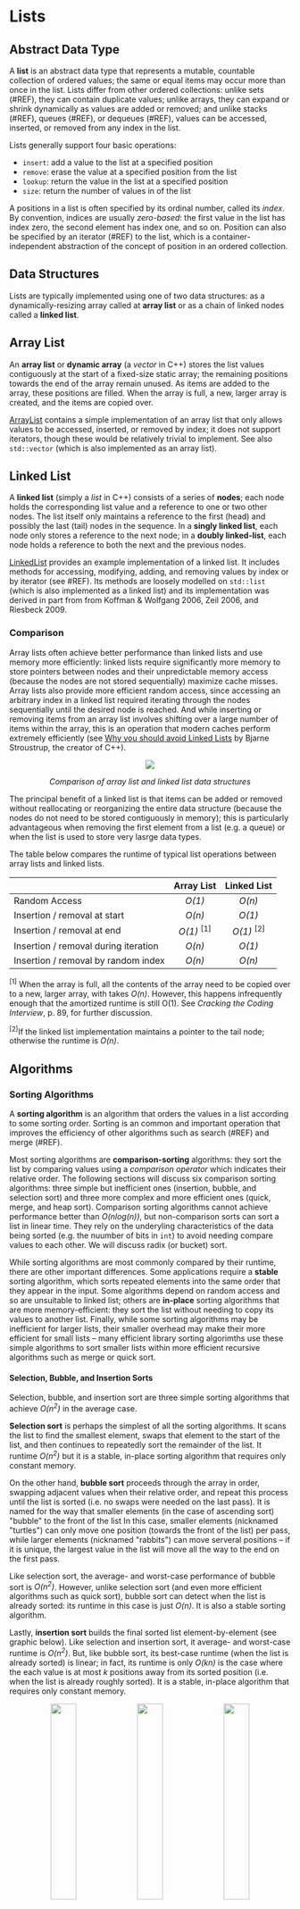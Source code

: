 # Lists

## Abstract Data Type

A **list** is an abstract data type that represents a mutable, countable collection of ordered values; the same or equal items may occur more than once in the list. Lists differ from other ordered collections: unlike sets (#REF), they can contain duplicate values; unlike arrays, they can expand or shrink dynamically as values are added or removed; and unlike stacks (#REF), queues (#REF), or dequeues (#REF), values can be accessed, inserted, or removed from any index in the list.

Lists generally support four basic operations:
* `insert`: add a value to the list at a specified position
* `remove`: erase the value at a specified position from the list
* `lookup`: return the value in the list at a specified position
* `size`: return the number of values in of the list

A positions in a list is often specified by its ordinal number, called its _index_. By convention, indices are usually _zero-based_: the first value in the list has index zero, the second element has index one, and so on. Position can also be specified by an iterator (#REF) to the list, which is a container-independent abstraction of the concept of position in an ordered collection.

## Data Structures

Lists are typically implemented using one of two data structures: as a dynamically-resizing array called at **array list** or as a chain of linked nodes called a **linked list**.

## Array List

An **array list** or **dynamic array** (a *vector* in C++) stores the list values contiguously at the start of a fixed-size static array; the remaining positions towards the end of the array remain unused. As items are added to the array, these positions are filled. When the array is full, a new, larger array is created, and the items are copied over. 

[ArrayList](#REF) contains a simple implementation of an array list that only allows values to be accessed, inserted, or removed by index; it does not support iterators, though these would be relatively trivial to implement. See also `std::vector` (which is also implemented as an array list).

## Linked List

A **linked list** (simply a *list* in C++) consists of a series of **nodes**; each node holds the corresponding list value and a reference to one or two other nodes. The list itself only maintains a reference to the first (head) and possibly the last (tail) nodes in the sequence. In a **singly linked list**, each node only stores a reference to the next node; in a **doubly linked-list**, each node holds a reference to both the next and the previous nodes.

[LinkedList](#REF) provides an example implementation of a linked list. It includes methods for accessing, modifying, adding, and removing values by index or by iterator (see #REF). Its methods are loosely modelled on `std::list` (which is also implemented as a linked list) and its implementation was derived in part from from Koffman & Wolfgang 2006, Zeil 2006, and Riesbeck 2009.

### Comparison

Array lists often achieve better performance than linked lists and use memory more efficiently: linked lists require significantly more memory to store pointers between nodes and their unpredictable memory access (because the nodes are not stored sequentially) maximize cache misses. Array lists also provide more efficient random access, since accessing an arbitrary index in a linked list required iterating through the nodes sequentially until the desired node is reached. And while inserting or removing items from an array list involves shifting over a large number of items within the array, this is an operation that modern caches perform extremely efficiently (see [Why you should avoid Linked Lists](https://www.youtube.com/watch?v=YQs6IC-vgmo) by Bjarne Stroustrup, the creator of C++).

<p align="center">
    <img src="https://s3-us-west-2.amazonaws.com/ib-assessment-tests/problem_images/array-vs-ll.png">
</p>
<p align="center">
    <em>Comparison of array list and linked list data structures</em>
</p>

The principal benefit of a linked list is that items can be added or removed without reallocating or reorganizing the entire data structure (because the nodes do not need to be stored contiguously in memory); this is particularly advantageous when removing the first element from a list (e.g. a queue) or when the list is used to store very lasrge data types.

The table below compares the runtime of typical list operations between array lists and linked lists.

|                                               | Array List            | Linked List                   |
|:----------------------------------------------|:---------------------:|:-----------------------------:|
| Random Access                                 | _O(1)_                | _O(n)_                        |
| Insertion / removal at start                  | _O(n)_                | _O(1)_                        |
| Insertion / removal at end                    | _O(1)_ <sup>[1]</sup> | _O(1)_ <sup>[2]</sup>         |
| Insertion / removal during iteration          | _O(n)_                | _O(1)_                        |
| Insertion / removal by random index                  | _O(n)_                | _O(n)_                        |

<sup>[1]</sup> When the array is full, all the contents of the array need to be copied over to a new, larger array, with takes _O(n)_. However, this happens infrequently enough that the amortized runtime is still O(1). See *Cracking the Coding Interview*, p. 89, for further discussion.

<sup>[2]</sup>If the linked list implementation maintains a pointer to the tail node; otherwise the runtime is _O(n)_.

## Algorithms

### Sorting Algorithms

A **sorting algorithm** is an algorithm that orders the values in a list according to some sorting order. Sorting is an common and important operation that improves the efficiency of other algorithms such as search (#REF) and merge (#REF).

Most sorting algorithms are **comparison-sorting** algorithms: they sort the list by comparing values using a _comparison operator_ which indicates their relative order. The following sections will discuss six comparison sorting algorithms: three simple but inefficient ones (insertion, bubble, and selection sort) and three more complex and more efficient ones (quick, merge, and heap sort). Comparison sorting algorithms cannot achieve performance better than _O(nlog(n))_, but non-comparison sorts can sort a list in linear time. They rely on the underyling characteristics of the data being sorted (e.g. the nuumber of bits in `int`) to avoid needing compare values to each other. We will discuss radix (or bucket) sort.

While sorting algorithms are most commonly compared by their runtime, there are other important differences. Some applications require a **stable** sorting algorithm, which sorts repeated elements into the same order that they appear in the input. Some algorithms depend on random access and so are unsuitable to linked list; others are **in-place** sorting algorithms that are more memory-efficient: they sort the list without needing to copy its values to another list. Finally, while some sorting algorithms may be inefficient for larger lists, their smaller overhead may make their more efficient for small lists – many efficient library sorting algorimths use these simple algorithms to sort smaller lists within more efficient recursive algorithms such as merge or quick sort.

#### Selection, Bubble, and Insertion Sorts

Selection, bubble, and insertion sort are three simple sorting algorithms that achieve _O(n<sup>2</sup>)_ in the average case.

**Selection sort** is perhaps the simplest of all the sorting algorithms. It scans the list to find the smallest element, swaps that element to the start of the list, and then continues to repeatedly sort the remainder of the list. It runtime _O(n<sup>2</sup>)_ but it is a stable, in-place sorting algorithm that requires only constant memory. 

On the other hand, **bubble sort** proceeds through the array in order, swapping adjacent values when their relative order, and repeat this process until the list is sorted (i.e. no swaps were needed on the last pass). It is named for the way that smaller elements (in the case of ascending sort) "bubble" to the front of the list In this case, smaller elements (nicknamed "turtles") can only move one position (towards the front of the list) per pass, while larger elements (nicknamed "rabbits") can move serveral positions – if it is unique, the largest value in the list will move all the way to the end on the first pass. 

Like selection sort, the average- and worst-case performance of bubble sort is _O(n<sup>2</sup>)_. However, unlike selection sort (and even more efficient algorithms such as quick sort), bubble sort can detect when the list is already sorted: its runtime in this case is just _O(n)_. It is also a stable sorting algorithm.

Lastly, **insertion sort** builds the final sorted list element-by-element (see graphic below). Like selection and insertion sort, it average- and worst-case runtime is _O(n<sup>2</sup>)_. But, like bubble sort, its best-case runtime (when the list is already sorted) is linear; in fact, its runtime is only _O(kn)_ is the case where the each value is at most _k_ positions away from its sorted position (i.e. when the list is already roughly sorted). It is a stable, in-place algorithm that requires only constant memory.

<p align="center">
    <img src="https://www.codeproject.com/KB/recipes/SortVisualization/Selection_Sort.gif" width="30%">
    <img src="https://www.codeproject.com/KB/recipes/SortVisualization/Bubble_Sort.gif" width="30%">
    <img src="https://www.codeproject.com/KB/recipes/SortVisualization/Insertion_Sort.gif" width="30%">
</p>

<p align="center">
    <em>Illustration of selection sort (left), bubble sort (center), and insertion sort (right)</em>
</p>

See #REF. #REF, and #REF.

#### Merge and Quick Sort

Merge and quick sort are two of the most efficient and widely-used sorting algorithms. Both use a divide and conquer approach to achieve _O(nlog(n))_ average runtime; but their worst-case performance, storage requirements, and stability differ

**Merge sort** breaks the list in two, recursively sorts each half of the list, and then merges the two sorted halves. In essence, the algorithm repeatedly splits the list in half until each sublist contains only a single value, and then merges these sorted sublists back together to get the final sorted list (see diagram [here](https://cdn.programiz.com/sites/tutorial2program/files/merge-sort-example_0.png)). (#REF) and (#REF) provide implementations of merge sort in C++ and Python, respectively. 

The runtime of the merge sort algorithm is _O(nlog(n))_ in the worst, best and average cases, since the list is always split in half on each recursive call. Most common implementations of merge sort do not sort in place, and so the algorithm typically requires _O(n)_ space (though there are more complicated 'in place' variants that require only a constant amount of additional space). When dealing with linked lists, it is possible to implement merge sort so that it requires only constant auxiliary space and _O(log(n))_ stack space. The basic merge sort algorithm is _stable_.

See implementations in `C++` (#REF) and `Python` (#REF).

<p align="center">
    <img src="https://www.codeproject.com/KB/recipes/SortVisualization/Merge_Sort.gif" width="30%">
    <img src="https://www.codeproject.com/KB/recipes/SortVisualization/Quick_Sort.gif" width="30%">
</p>

<p align="center">
    <em>Illustration of merge sort (left) and quick sort (right) </em>
</p>

Other other hand. **quick sort** picks a _pivot_ element from the list, reorders the elements of the array so that all the elements with values less than the pivot come before it in the list (called _partitioning_), and then recursively sorts the halves on either side of the pivot (see diagram [here](https://images.deepai.org/glossary-terms/a5228ea07c794b468efd1b7f758b9ead/Quicksort.png)).

There are several different approaches to partitioning the list. Two common ones are the Lumot and Hoare partitioning schemes:

* In the _Lomuto_ partitioning scheme, the pivot is placed at the end of the list. The algorithm then uses an index _j_ to scan linearly across the list linearly, while maintaing an index _i_ such that all values to the left of _i_ are less than the pivot and all those between _i_ and _j_ are greater than it. Before recursively sorting the partitioned lists, it swaps the pivot element with the element at index _i_. See implementation here (#REF).

* The _Hoare_ partitioning scheme starts with two indices at the opposite ends of the list. These indices move towards each other, swapping values whenever they detect an _inversion_ – a pair of elements on the wrong side of the partition – until they meet somewhere in the middle. See implementation here (#REF).

Lomuto's partitioning scheme is simple and easy to understand, but has worse performance than Hoare's partitioning scheme: it requires three times more swaps on average.

The worst-case performance of quick sort occurs when the pivot (at each step) is chosen to be the smallest or largest value in the list. In this case, there will be no elements either greater than or less than the pivot, and so one partition will be empty and the other will contain all the elements except the partition – leading to _O(n<sup>2</sup>)_ performance. This commonly occurs when the first or last element is chosen as the pivot and the list is already sorted (a relatively common use case). But this can be rectified relatively easily, such as by simply choosing to pivot about an element in the middle of the list, or by pivoting about the median element in the list (which can be retrieved in linear time). 

The average and best-case performance of quick sort is _O(nlog(n))_ – the same as merge sort – since in the average case each pivot with partition the list roughly in half. Partitioning in quick sort is in-place and requires only constant space; the recursive calls then require _O(log(n))_ space in the best and average cases and _O(n)_ space in the worst case. Quick sort is not a stable sorting algorithm.

#### Heap Sort

// TODO

#### Counting and Radix Sort

Counting and radix sort are two common non-comparison sorting algorithms. Rather than comparing the values in the list directly, they use some underlying properties of the data to sort it. This allows they to sort the list in linear time under certain circumstances: for counting sort, when the values in the list can be mapped to integer keys that have a small range of possible values; for radix sort, when the data in the list is composed using a small number of unique digits.

**Counting sort** sorts list values according to associated integer keys: each value in the list must map to an integer key. Suppose _max_ and _min_ are the maximum and minimum key values, respectively; let _k_ be the number of possible key values, where _k = max - min + 1_. Counting sort works by creating an count array of size _k_ that stores the number of occurences of each key in the list: the number of occurences of key _i_ is stored at index _i_ - min. This can then be transformed into a cumulative count array that stores the number of keys in the list less than or equal to a given key: the value at index _i_ stores the number of keys in the list less than or equal to _i + min_. We can then use this cumulative count array to place the list element into their final sorted order. The reference [here](https://www.programiz.com/dsa/counting-sort) provides a good illustration of this process.

<p align="center">
    <img src="https://cdn.programiz.com/sites/tutorial2program/files/Counting-sort-4_1.png" width="80%">
</p>

<p align="center">
    <em>Illustration of counting sort with input array, cumulative count array, and output array</em>
</p>

The performance of counting sort depends on the size of the list (_n_) and the range of integer keys (_k_). If _k_ is not known, it can be determine in linear time by scanning the list. It then takes _O(n)_ to create the count array, _O(k)_ to turn it into a cumulative count array, and _O(n)_ to use this array to create an output array, which can then be copied to the input list to produce the final sorted list.

Counting sort has best-, average-, and worst-case runtime of _O(n + k)_ and requires _O(n+ k)_ memory for the count, cumulative count, and output array. As a result, counting sort can be very efficient when the range of possible keys (_k_) is small relative to the size of the list. In this case, it runtime and memory are linear, yielding much better performance than any of the comparative sorting algorithms (which can only manage _O(nlog(n))_ at best). However, in most applications, the range of possible integer keys (e.g. a list of `int` values) is too large to make counting sort appropriate. 

Lastly, counting sort is a stable sorting algorithm. This will prove important in radix sort.

Counting sort #REF

**Radix sort** (also called **bucket sort**) is a non-comparison sorting algorithms that takes advantage of the fact that many primitive data types are represented using a finite number of unique digits such as binary bits (i.e. `0` or `1`), decimal digits (i.e. `0` to `9`), or characters (i.e. `a`, `b`, `c`, etc.). Radix sort uses this property to sort these data types without needing to directly compare them.

<p align="center">
    <img src="https://www.researchgate.net/publication/291086231/figure/fig1/AS:614214452404240@1523451545568/Simplistic-illustration-of-the-steps-performed-in-a-radix-sort-In-this-example-the.png" width="80%">
</p>

<p align="center">
    <em>Illustration of radix sort performed on three-digit decimal integers (k = 3, d = 10)</em>
</p>

Let the **radix** _d_ be the number of unique digits (e.g. two for binary digits, ten for decimal digits). In radix sort, we sort the values in the list into _d_ "buckets" by their radix; if values have more than one significant digit, we repeat this process for each digit until the list is sorted. Radix sort can be implemented to start with either the most significant digit (MSD) or least significant digit (LSD); LSD radix sort produces the order typically desired for numerical types: from smallest to largest.

There are different approach to sorting by radix. The most common is based on counting sort (#REF), where the range of integer keys is simply the radix _d_. The list can then be sorted by a given digit in _O(n + d)_. 

As a result, radix sort only requires iterating over the list once for every digit, giving a runtime of _O(k(n + d))_, where _k_ is the number of digits in the data type. Since both _k_ and _d_ are typically small, this usually reduces to linear runtime. For example, consider performing radix sort on a 32-bit integer. If we sort by binary digit, _d_ = 2 and_k_ = 32; if we sort by decimal digits, _d_ = 10 and _k_ = 10 (the maximum 32-bit integer is just over 2 trillion). Radix sort requires _O(k(n + d))_ storage and is a stable sorting algorithm.

See #REF.

#### Comparison

There are numerous resources that provide comparisons and illustrations of sorting algorithms. [Visualgo](https://visualgo.net/bn/sorting) has a simple interactive animation of all the sorting algorithms discussed above; Robert Kanasz's article on [Code Project](https://www.codeproject.com/Articles/132757/Visualization-and-Comparison-of-sorting-algorithms) provides a more detailedd discussion of a far wider range of sorting algorithms, and it the source for several of the the diagrams contained in the sections above.

Selection, bubble, and insertion sort are all simple, stable sorting algorithms with _O(n<sup>2</sup>)_ runtime. However, both bubble sort and insertion require only constant runtime in the best case (when the list is already sorted). In practice, insertion sort is the most efficient of these three algorithms because it also performs better on a list that is already substantially sorted. 

Despite their slower asymptotic runtime, all three of these algorithms sort in-place, require only constant memory, and can be faster in practice that more efficient sorting because of this lower overhead. As a result, many sorting implementations based on merge sort or quick sort use one of these algorimths (particularly insertion sort) internally to sort smaller lists.

// TODO merge sort vs quick sort vs heap sort

Merge sort: typically requires fewer comparison; more efficient if data can only be accessed sequentially (linked lists); better worst-case performance; constant store on linked lists.

Quick sort: smaller space requirement on arrays; can be more efficient if data can be randomly accessed; poor on linked lists (random access)

// TODO array vs linked list

|                               | Best-case          | Average-case       | Worst-case                        | Memory                      | Stable    |
|:------------------------------|:------------------:|:------------------:|:---------------------------------:|:---------------------------:|:---------:|
| Selection sort                | _O(n<sup>2</sup>)_ | _O(n<sup>2</sup>)_ | _O(n<sup>2</sup>)_                | _O(1)_                      | Yes       |
| Bubble sort                   | _O(n)_             | _O(n<sup>2</sup>)_ | _O(n<sup>2</sup>)_                | _O(1)_                      | Yes       |
| Insertion sort                | _O(n)_             | _O(n<sup>2</sup>)_ | _O(n<sup>2</sup>)_                | _O(1)_                      | Yes       |
| Merge sort                    | _O(nlog(n))_       | _O(nlog(n))_       | _O(nlog(n))_                      | _O(n)_ <sup>[1]</sup>       | Yes       |
| Quick sort                    | _O(nlog(n))_       | _O(nlog(n))_       | _O(n<sup>2</sup>)_ <sup>[2]</sup> | _O(log(n))_ <sup>[3]</sup>  | No        |
| Heap sort                     |                    |                    |                                   |                             |           |  
| Counting sort <sup>[4]</sup>  | _O(n + k)_         | _O(n + k)_         |  _O(n + k)_                       | _O(n + k)_                  | Yes       |
| Radix sort <sup>[5]</sup>     | _O(d(n+k))_        | _O(d(n+k))_        | _O(d(n+k))_                       | _O(d(n+k))_                 | Yes       |

<sup>[1]</sup> Typical implementation on array list. There are more complex in-place variants that require only constant space and linked list implementations that require only constant auxiliary storage and _O(nlog(n))_ stack space.

<sup>[2]</sup> Worst-case performance of merge sort occurs when the pivot is always chosen to be the largest or smallest remaining value, such that the size of the list is only reduced by one on each pass.

<sup>[3]</sup> Average case. In the worst-case, required _O(n)_ storage space (see note above).

<sup>[4]</sup> _k_ is the range of integer key values.

<sup>[4]</sup> _k_ is the radix (the number of unique digits) and _d_ is the number of digits per value

### Searching Algorithms

// TODO

#### Linear Search

// TODO

#### Binary Search

// TODO

#### Comparison

// TODO

## Examples and Problems

* Data Structures:
    * Array list
    * Linked list

* Algorithms:
    * Sorting:
        * Selection sort (#REF)
        * Bubble sort (#REF)
        * Insertion sort (#REF)
        * Merge sort (#REF)
        * Quick sort (#REF)
        * Heap sort (#REF)
        * Counting sort (#REF)
        * Radix sort (#REF)
    * Searching

* _Cracking the Coding Interview_ Questions:
    * Chapter 2: Linked Lists:
        * 2.1 Remove Duplicates (#REF)
        * 2.2 Return Kth to Last (#REF)
        * 2.3 Delete Middle Node (#REF)
        * 2.4 Partition (#REF)
        * 2.5 Sum Lists (#REF)
        * 2.6 Palindrome (#REF)
        * 2.7 Intersection (#REF)
        * 2.8 Loop Detection (#REF)
    * Chapter 10: Sorting and Searching
        * 10.2 Group Anagrams (#REF)
        * 10.4 Sorted Search, No Size (#REF)

## References

Koffman, Elliot B., and Paul A. T. Wolfgang. _Objects, Abstraction, Data Structures and Design Using C++_. Hoboken, NJ: John Wiley &amp; Sons, 2006.

McDowell, Gayle Lakkmann. _Cracking the Coding Interview_. 6th ed. Palo Alto, CA: CareerCup, 2016.

“Counting Sort Algorithm.” Learn DS &amp; Algorithms. Programiz. Accessed June 30, 2020. hhttps://www.programiz.com/dsa/counting-sort.

“Radix Sort Algorithm.” Learn DS &amp; Algorithms. Programiz. Accessed June 30, 2020. https://www.programiz.com/dsa/radix-sort.

Robert, Kanasz. “Visualization and Comparison of Sorting Algorithms in C#.” CodeProject, December 14, 2010. https://www.codeproject.com/Articles/132757/Visualization-and-Comparison-of-sorting-algorithms.

